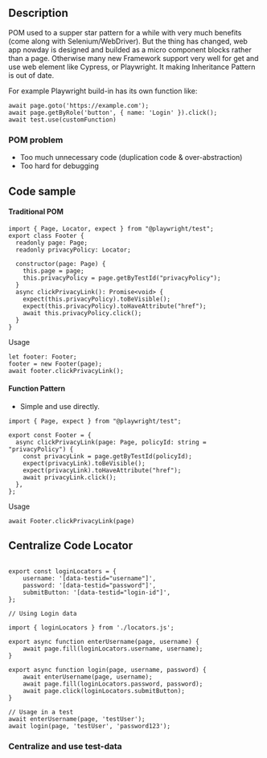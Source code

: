 ## Description

POM used to a supper star pattern for a while with very much benefits (come along with Selenium/WebDriver). But the thing has changed, web app nowday is designed and builded as a micro component blocks rather than a page. Otherwise many new Framework support very well for get and use web element like Cypress, or Playwright. It making Inheritance Pattern is out of date.

For example Playwright build-in has its own function like:

```
await page.goto('https://example.com');
await page.getByRole('button', { name: 'Login' }).click();
await test.use(customFunction)
```

### POM problem

- Too much unnecessary code (duplication code & over-abstraction)
- Too hard for debugging

## Code sample

#### Traditional POM

```
import { Page, Locator, expect } from "@playwright/test";
export class Footer {
  readonly page: Page;
  readonly privacyPolicy: Locator;

  constructor(page: Page) {
    this.page = page;
    this.privacyPolicy = page.getByTestId("privacyPolicy");
  }
  async clickPrivacyLink(): Promise<void> {
    expect(this.privacyPolicy).toBeVisible();
    expect(this.privacyPolicy).toHaveAttribute("href");
    await this.privacyPolicy.click();
  }
}
```

Usage

```
let footer: Footer;
footer = new Footer(page);
await footer.clickPrivacyLink();
```

#### Function Pattern

- Simple and use directly.

```
import { Page, expect } from "@playwright/test";

export const Footer = {
  async clickPrivacyLink(page: Page, policyId: string = "privacyPolicy") {
    const privacyLink = page.getByTestId(policyId);
    expect(privacyLink).toBeVisible();
    expect(privacyLink).toHaveAttribute("href");
    await privacyLink.click();
  },
};
```

Usage

```
await Footer.clickPrivacyLink(page)
```

## Centralize Code Locator

```

export const loginLocators = {
    username: '[data-testid="username"]',
    password: '[data-testid="password"]',
    submitButton: '[data-testid="login-id"]',
};

// Using Login data

import { loginLocators } from './locators.js';

export async function enterUsername(page, username) {
    await page.fill(loginLocators.username, username);
}

export async function login(page, username, password) {
    await enterUsername(page, username);
    await page.fill(loginLocators.password, password);
    await page.click(loginLocators.submitButton);
}

// Usage in a test
await enterUsername(page, 'testUser');
await login(page, 'testUser', 'password123');
```

### Centralize and use test-data
